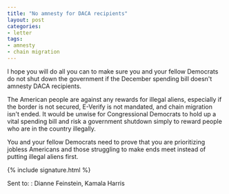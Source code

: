 ```yaml
---
title: "No amnesty for DACA recipients"
layout: post
categories:
- letter
tags:
- amnesty
- chain migration
---
```


I hope you will do all you can to make sure you and your fellow Democrats do not shut down the government if the December spending bill doesn't amnesty DACA recipients.

The American people are against any rewards for illegal aliens, especially if the border is not secured, E-Verify is not mandated, and chain migration isn't ended. It would be unwise for Congressional Democrats to hold up a vital spending bill and risk a government shutdown simply to reward people who are in the country illegally.

You and your fellow Democrats need to prove that you are prioritizing jobless Americans and those struggling to make ends meet instead of putting illegal aliens first.

{% include signature.html %}

Sent to:
: Dianne Feinstein, Kamala Harris
